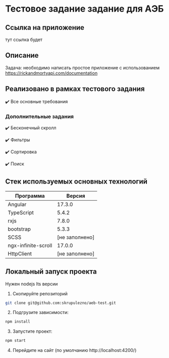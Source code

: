 # Тестовое задание задание для AЭБ
## Ссылка на приложение
тут ссылка будет


## Описание
Задача: необходимо написать простое приложение с использованием https://rickandmortyapi.com/documentation


## Реализовано в рамках тестового задания

✔️ Все основные требования

### Дополнительные задания

✔️ Бесконечный скролл

✔️ Фильтры

✔️ Сортировка

✔️ Поиск


## Стек используемых основных технологий

| Программа    | Версия |
|--------------|--------|
| Angular       | 17.3.0 |
| TypeScript    | 5.4.2 |
| rxjs         | 7.8.0 |
| bootstrap   | 5.3.3 |
| SCSS        | [не заполнено] |
| ngx-infinite-scroll   | 17.0.0 |
| HttpClient     | [не заполнено] |

## Локальный запуск проекта
Нужен nodejs lts версии
1. Скопируйте репозиторий 
```bash
git clone git@github.com:skrupulezno/aeb-test.git
```
2. Подгрузите зависимости:
```bash
npm install
```
3. Запустите проект:
```bash
npm start
```
4. Перейдите на сайт (по умолчанию http://localhost:4200/)
